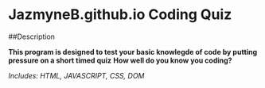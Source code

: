 # JazmyneB.github.io Coding Quiz 

##Description

**This program is designed to test your basic knowlegde of code by putting pressure on a short timed quiz**
**How well do you know you coding?**


*Includes: HTML, JAVASCRIPT, CSS, DOM*
